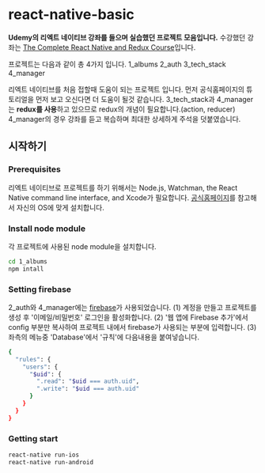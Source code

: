 # react-native-basic
**Udemy의 리엑트 네이티브 강좌를 들으며 실습했던 프로젝트 모음입니다.** 
수강했던 강좌는 [The Complete React Native and Redux Course](https://www.udemy.com/the-complete-react-native-and-redux-course/learn/v4/overview)입니다.

프로젝트는 다음과 같이 총 4가지 입니다.
1_albums
2_auth
3_tech_stack
4_manager

리엑트 네이티브를 처음 접할때 도움이 되는 프로젝트 입니다.
먼저 공식홈페이지의 튜토리얼을 먼저 보고 오신다면 더 도움이 될것 같습니다.
3_tech_stack과 4_manager는 **redux를 사용**하고 있으므로 redux의 개념이 필요합니다.(action, reducer)
4_manager의 경우 강좌를 듣고 복습하며 최대한 상세하게 주석을 덧붙였습니다.

## 시작하기

### Prerequisites
리엑트 네이티브로 프로젝트를 하기 위해서는 Node.js, Watchman, the React Native command line interface, and Xcode가 필요합니다.
[공식홈페이지](https://facebook.github.io/react-native/docs/getting-started.html)를 참고해서 자신의 OS에 맞게 설치합니다.

### Install node module
각 프로젝트에 사용된 node module을 설치합니다.
```bash
cd 1_albums
npm intall
```

### Setting firebase
2_auth와 4_manager에는 [firebase](https://console.firebase.google.com/)가 사용되었습니다.
(1) 계정을 만들고 프로젝트를 생성 후 '이메일/비밀번호' 로그인을 활성화합니다.
(2) '웹 앱에 Firebase 추가'에서 config 부분만 복사하여 프로젝트 내에서 firebase가 사용되는 부분에 입력합니다.
(3) 좌측의 메뉴중 'Database'에서 '규칙'에 다음내용을 붙여넣습니다.
```bash
{
  "rules": {
    "users": {
      "$uid": {
        ".read": "$uid === auth.uid",
        ".write": "$uid === auth.uid"
      }
    }
  }
}
```

### Getting start
```bash
react-native run-ios
react-native run-android
```
